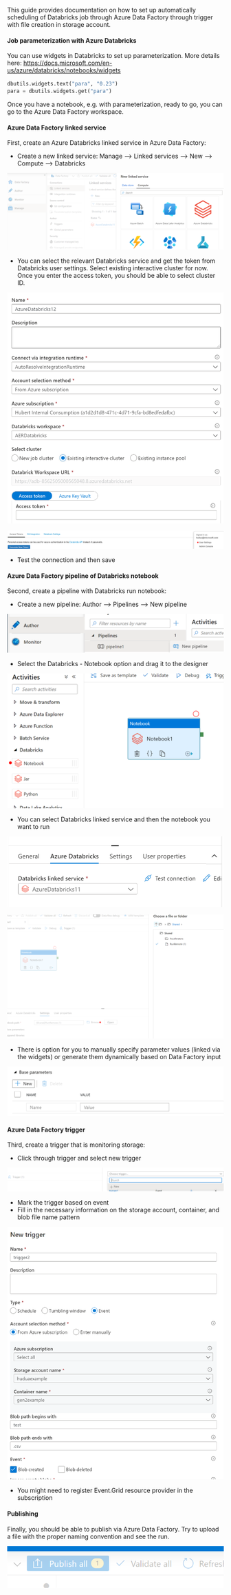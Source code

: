 This guide provides documentation on how to set up automatically scheduling of Databricks job through Azure Data Factory through trigger with file creation in storage account.

#### Job parameterization with Azure Databricks

You can use widgets in Databricks to set up parameterization. More details here: https://docs.microsoft.com/en-us/azure/databricks/notebooks/widgets

```python
dbutils.widgets.text("para", "0.23")
para = dbutils.widgets.get("para")
```

Once you have a notebook, e.g. with parameterization, ready to go, you can go to the Azure Data Factory workspace.

#### Azure Data Factory linked service

First, create an Azure Databricks linked service in Azure Data Factory:

* Create a new linked service: Manage --> Linked services --> New --> Compute --> Databricks

![alt text](/guides/images/1.PNG)

* You can select the relevant Databricks service and get the token from Databricks user settings. Select existing interactive cluster for now. Once you enter the access token, you should be able to select cluster ID.

![alt text](/guides/images/2.PNG)

![alt text](/guides/images/3.PNG)

* Test the connection and then save

#### Azure Data Factory pipeline of Databricks notebook

Second, create a pipeline with Databricks run notebook:

* Create a new pipeline: Author --> Pipelines --> New pipeline

![alt text](/guides/images/4.PNG)

* Select the Databricks - Notebook option and drag it to the designer

![alt text](/guides/images/5.PNG)

* You can select Databricks linked service and then the notebook you want to run

![alt text](/guides/images/6.PNG)

![alt text](/guides/images/7.PNG)

* There is option for you to manually specify parameter values (linked via the widgets) or generate them dynamically based on Data Factory input

![alt text](/guides/images/8.PNG)

#### Azure Data Factory trigger

Third, create a trigger that is monitoring storage:

* Click through trigger and select new trigger

![alt text](/guides/images/9.PNG)

* Mark the trigger based on event
* Fill in the necessary information on the storage account, container, and blob file name pattern

![alt text](/guides/images/10.PNG)

* You might need to register Event.Grid resource provider in the subscription

#### Publishing

Finally, you should be able to publish via Azure Data Factory. Try to upload a file with the proper naming convention and see the run.

![alt text](/guides/images/11.PNG)

